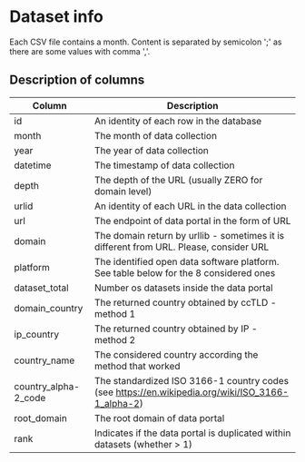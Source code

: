 # Dataset info

Each CSV file contains a month. Content is separated by semicolon ';' as there are some values with comma ','.

## Description of columns

Column | Description
------ | -----------
id | An identity of each row in the database
month | The month of data collection
year | The year of data collection
datetime | The timestamp of data collection
depth | The depth of the URL (usually ZERO for domain level)
urlid | An identity of each URL in the data collection
url | The endpoint of data portal in the form of URL
domain | The domain return by urllib - sometimes it is different from URL. Please, consider URL 
platform | The identified open data software platform. See table below for the 8 considered ones
dataset_total | Number os datasets inside the data portal
domain_country | The returned country obtained by ccTLD - method 1
ip_country | The returned country obtained by IP - method 2
country_name | The considered country according the method that worked
country_alpha-2_code | The standardized ISO 3166-1 country codes (see https://en.wikipedia.org/wiki/ISO_3166-1_alpha-2)
root_domain | The root domain of data portal
rank | Indicates if the data portal is duplicated within datasets (whether > 1)
